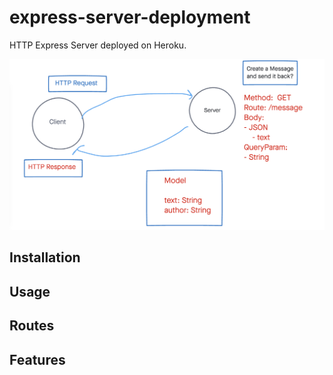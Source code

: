 # express-server-deployment

HTTP Express Server deployed on Heroku.

![Data Flow](/UML.png)

## Installation

## Usage

## Routes

## Features
